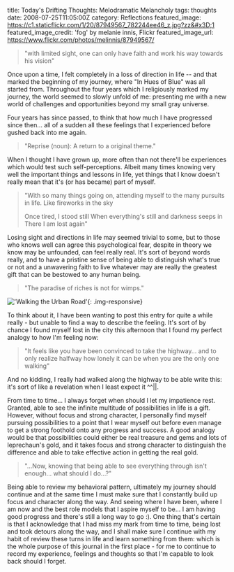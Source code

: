 title: Today's Drifting Thoughts: Melodramatic Melancholy
tags: thoughts
date: 2008-07-25T11:05:00Z
category: Reflections
featured_image: https://c1.staticflickr.com/1/20/87949567_782244ee46_z.jpg?zz&#x3D;1
featured_image_credit: 'fog' by melanie innis, Flickr
featured_image_url: https://www.flickr.com/photos/melinnis/87949567/


> "with limited sight, one can only have faith and work his way towards his vision"

Once upon a time, I felt completely in a loss of direction in life -- and that marked the beginning of my journey, where "In Hues of Blue" was all started from. Throughout the four years which I religiously marked my journey, the world seemed to slowly unfold of me: presenting me with a new world of challenges and opportunities beyond my small gray universe.

Four years has since passed, to think that how much I have progressed since then… all of a sudden all these feelings that I experienced before gushed back into me again.

> "Reprise (noun): A return to a original theme."

When I thought I have grown up, more often than not there'll be experiences which would test such self-perceptions. Albeit many times knowing very well the important things and lessons in life, yet things that I know doesn't really mean that it's (or has became) part of myself.

> "With so many things going on,
>  attending myself to the many pursuits in life.
>  Like fireworks in the sky
>
>  Once tired,
>  I stood still
>  When everything's still and darkness seeps in
>  There I am
>  lost again"

Losing sight and directions in life may seemed trivial to some, but to those who knows well can agree this psychological fear, despite in theory we know may be unfounded, can feel really real. It's sort of beyond words really, and to have a pristine sense of being able to distinguish what's true or not and a unwavering faith to live whatever may are really the greatest gift that can be bestowed to any human being.

> "The paradise of riches is not for wimps."

!['Walking the Urban Road'](http://img.photobucket.com/albums/v95/seh_hui/livejournal/Photo-0074.jpg){: .img-responsive}

To think about it, I have been wanting to post this entry for quite a while really - but unable to find a way to describe the feeling. It's sort of by chance I found myself lost in the city this afternoon that I found my perfect analogy to how I'm feeling now:

> "It feels like you have been convinced to take the highway…
>  and to only realize halfway
>  how lonely it can be when you are the only one walking"

And no kidding, I really had walked along the highway to be able write this: it's sort of like a revelation when I least expect it ^^||.

From time to time… I always forget when should I let my impatience rest. Granted, able to see the infinite multitude of possibilities in life is a gift. However, without focus and strong character, I personally find myself pursuing possibilities to a point that I wear myself out before even manage to get a strong foothold onto any progress and success. A good analogy would be that possibilities could either be real treasure and gems and lots of leprechaun's gold, and it takes focus and strong character to distinguish the difference and able to take effective action in getting the real gold.

> "…Now, knowing that being able to see everything through isn't enough… what should I do…?"

Being able to review my behavioral pattern, ultimately my journey should continue and at the same time I must make sure that I constantly build up focus and character along the way. And seeing where I have been, where I am now and the best role models that I aspire myself to be… I am having good progress and there's still a long way to go :). One thing that's certain is that I acknowledge that I had miss my mark from time to time, being lost and took detours along the way, and I shall make sure I continue with my habit of review these turns in life and learn something from them: which is the whole purpose of this journal in the first place - for me to continue to record my experience, feelings and thoughts so that I'm capable to look back should I forget.
